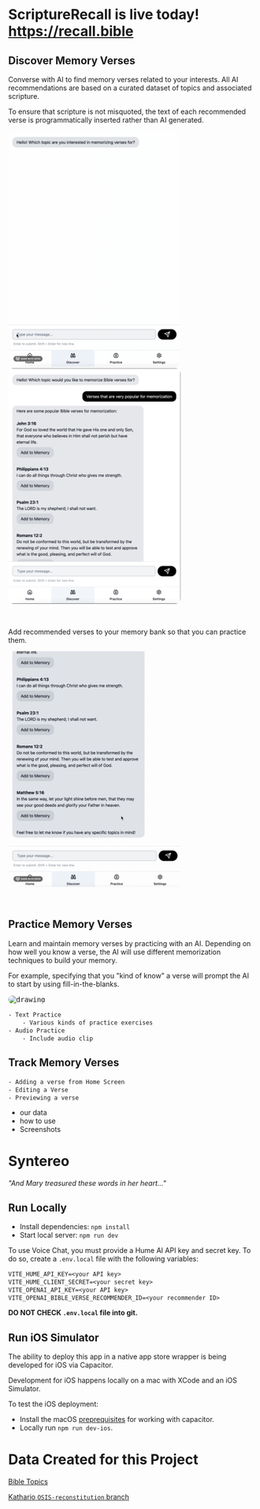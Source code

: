 # ScriptureRecall is live today!  https://recall.bible

## Discover Memory Verses
Converse with AI to find memory verses related to your interests.  All AI recommendations are based on a curated dataset of topics and associated scripture.  

To ensure that scripture is not misquoted, the text of each recommended verse is programmatically inserted rather than AI generated.

<kbd><img src="2024-09-14 16.48.15.gif" alt="drawing" width="350" style="border-radius: 10px;"/></kbd> <kbd><img src="Screen Shot 2024-09-14 at 4.56.15 PM.png" alt="drawing" width="350" style="border-radius: 10px;"/></kbd>

&nbsp;  

Add recommended verses to your memory bank so that you can practice them.

<kbd><img src="2024-09-14 17.11.36.gif" alt="drawing" width="350" style="border-radius: 10px;"/></kbd>

&nbsp;  

## Practice Memory Verses
Learn and maintain memory verses by practicing with an AI.  Depending on how well you know a verse, the AI will use different memorization techniques to build your memory.  

For example, specifying that you "kind of know" a verse will prompt the AI to start by using fill-in-the-blanks.

<kbd><img src="024-09-14 17.44.48.gif" alt="drawing" width="350" style="border-radius: 10px;"/></kbd>

    - Text Practice
        - Various kinds of practice exercises
    - Audio Practice
        - Include audio clip

## Track Memory Verses
    - Adding a verse from Home Screen
    - Editing a Verse
    - Previewing a verse

- our data
- how to use
- Screenshots


    

# Syntereo

_"And Mary treasured these words in her heart..."_

## Run Locally

- Install dependencies: `npm install`
- Start local server: `npm run dev`

To use Voice Chat, you must provide a Hume AI API key and secret key.
To do so, create a `.env.local` file with the following variables:

```
VITE_HUME_API_KEY=<your API key>
VITE_HUME_CLIENT_SECRET=<your secret key>
VITE_OPENAI_API_KEY=<your API key>
VITE_OPENAI_BIBLE_VERSE_RECOMMENDER_ID=<your recommender ID>
```

**DO NOT CHECK `.env.local` file into git.**

## Run iOS Simulator

The ability to deploy this app in a native app store wrapper is being developed for iOS via Capacitor.

Development for iOS happens locally on a mac with XCode and an iOS Simulator.

To test the iOS deployment:

- Install the macOS [preprequisites](https://capacitorjs.com/docs/getting-started/environment-setup) for working with capacitor.
- Locally run `npm run dev-ios`.

# Data Created for this Project

[Bible Topics](https://github.com/Clear-Bible/BibleTopics)

[Kathario `OSIS-reconstitution` branch](https://github.com/Clear-Bible/kathairo.py/tree/OSIS-reconstitution)